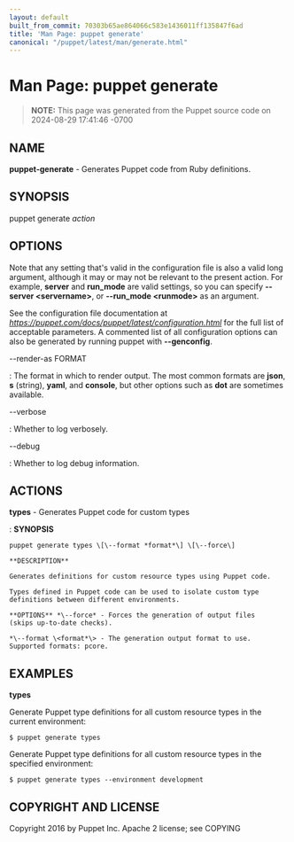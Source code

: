 ```yaml
---
layout: default
built_from_commit: 70303b65ae864066c583e1436011ff135847f6ad
title: 'Man Page: puppet generate'
canonical: "/puppet/latest/man/generate.html"
---
```


# Man Page: puppet generate

> **NOTE:** This page was generated from the Puppet source code on 2024-08-29 17:41:46 -0700

## NAME
**puppet-generate** - Generates Puppet code from Ruby definitions.

## SYNOPSIS
puppet generate *action*

## OPTIONS
Note that any setting that\'s valid in the configuration file is also a
valid long argument, although it may or may not be relevant to the
present action. For example, **server** and **run_mode** are valid
settings, so you can specify **\--server \<servername\>**, or
**\--run_mode \<runmode\>** as an argument.

See the configuration file documentation at
*https://puppet.com/docs/puppet/latest/configuration.html* for the full
list of acceptable parameters. A commented list of all configuration
options can also be generated by running puppet with **\--genconfig**.

\--render-as FORMAT

:   The format in which to render output. The most common formats are
    **json**, **s** (string), **yaml**, and **console**, but other
    options such as **dot** are sometimes available.

\--verbose

:   Whether to log verbosely.

\--debug

:   Whether to log debug information.

## ACTIONS
**types** - Generates Puppet code for custom types

:   **SYNOPSIS**

    puppet generate types \[\--format *format*\] \[\--force\]

    **DESCRIPTION**

    Generates definitions for custom resource types using Puppet code.

    Types defined in Puppet code can be used to isolate custom type
    definitions between different environments.

    **OPTIONS** *\--force* - Forces the generation of output files
    (skips up-to-date checks).

    *\--format \<format*\> - The generation output format to use.
    Supported formats: pcore.

## EXAMPLES
**types**

Generate Puppet type definitions for all custom resource types in the
current environment:



    $ puppet generate types

Generate Puppet type definitions for all custom resource types in the
specified environment:



    $ puppet generate types --environment development

## COPYRIGHT AND LICENSE
Copyright 2016 by Puppet Inc. Apache 2 license; see COPYING
